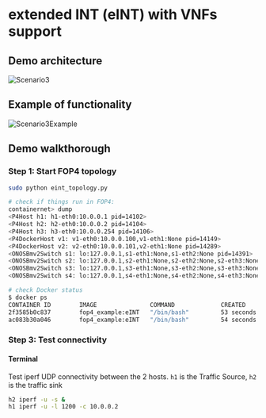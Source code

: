 # extended INT (eINT) with VNFs support

## Demo architecture

![Scenario3](https://github.com/ANTLab-polimi/FOP4/raw/master/P4_example/eINT/doc/UC3_2.png)

## Example of functionality
![Scenario3Example](https://github.com/ANTLab-polimi/FOP4/raw/master/P4_example/eINT//doc/UC3_1.png)


## Demo walkthorough

### Step 1: Start FOP4 topology

```sh
sudo python eint_topology.py

# check if things run in FOP4:
containernet> dump
<P4Host h1: h1-eth0:10.0.0.1 pid=14102> 
<P4Host h2: h2-eth0:10.0.0.2 pid=14104> 
<P4Host h3: h3-eth0:10.0.0.254 pid=14106> 
<P4DockerHost v1: v1-eth0:10.0.0.100,v1-eth1:None pid=14149> 
<P4DockerHost v2: v2-eth0:10.0.0.101,v2-eth1:None pid=14289> 
<ONOSBmv2Switch s1: lo:127.0.0.1,s1-eth1:None,s1-eth2:None pid=14391> 
<ONOSBmv2Switch s2: lo:127.0.0.1,s2-eth1:None,s2-eth2:None,s2-eth3:None,s2-eth4:None pid=14395> 
<ONOSBmv2Switch s3: lo:127.0.0.1,s3-eth1:None,s3-eth2:None,s3-eth3:None,s3-eth4:None pid=14399> 
<ONOSBmv2Switch s4: lo:127.0.0.1,s4-eth1:None,s4-eth2:None,s4-eth3:None pid=14403> 

# check Docker status
$ docker ps
CONTAINER ID        IMAGE               COMMAND             CREATED             STATUS              PORTS               NAMES
2f3585b0c837        fop4_example:eINT   "/bin/bash"         53 seconds ago      Up 52 seconds                           mn.v2
ac083b30a046        fop4_example:eINT   "/bin/bash"         54 seconds ago      Up 54 seconds                           mn.v1

```

### Step 3: Test connectivity

#### Terminal
Test iperf UDP connectivity between the 2 hosts. `h1` is the Traffic Source, `h2` is the traffic sink

```sh
h2 iperf -u -s &
h1 iperf -u -l 1200 -c 10.0.0.2
```

